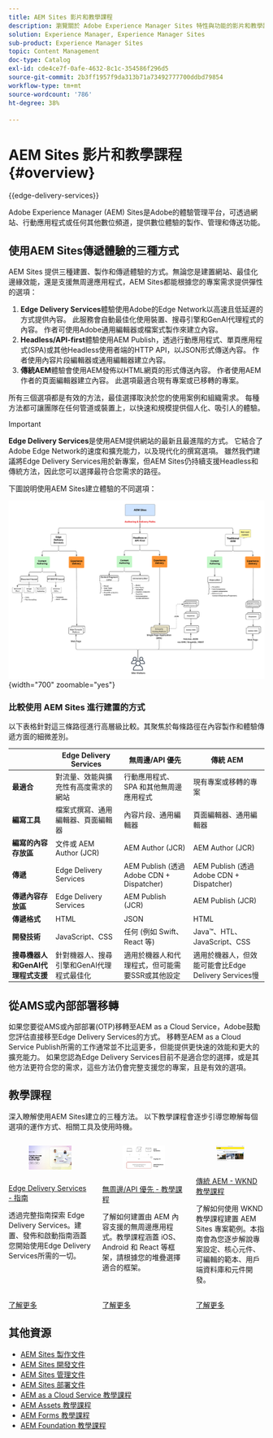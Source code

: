 ```yaml
---
title: AEM Sites 影片和教學課程
description: 瀏覽關於 Adobe Experience Manager Sites 特性與功能的影片和教學課程。AEM Sites 是業界領先的體驗管理平台。
solution: Experience Manager, Experience Manager Sites
sub-product: Experience Manager Sites
topic: Content Management
doc-type: Catalog
exl-id: cde4ce7f-0afe-4632-8c1c-354586f296d5
source-git-commit: 2b3ff1957f9da313b71a73492777700ddbd79854
workflow-type: tm+mt
source-wordcount: '786'
ht-degree: 38%

---
```


# AEM Sites 影片和教學課程 {#overview}

{{edge-delivery-services}}

Adobe Experience Manager (AEM) Sites是Adobe的體驗管理平台，可透過網站、行動應用程式或任何其他數位頻道，提供數位體驗的製作、管理和傳送功能。

## 使用AEM Sites傳遞體驗的三種方式

AEM Sites 提供三種建置、製作和傳遞體驗的方式。無論您是建置網站、最佳化邊緣效能，還是支援無周邊應用程式，AEM Sites都能根據您的專案需求提供彈性的選項：

1. **Edge Delivery Services**&#x200B;體驗使用Adobe的Edge Network以高速且低延遲的方式提供內容。 此服務會自動最佳化使用裝置、搜尋引擎和GenAI代理程式的內容。 作者可使用Adobe通用編輯器或檔案式製作來建立內容。
1. **Headless/API-first**&#x200B;體驗使用AEM Publish，透過行動應用程式、單頁應用程式(SPA)或其他Headless使用者端的HTTP API，以JSON形式傳送內容。 作者使用內容片段編輯器或通用編輯器建立內容。
1. **傳統AEM**&#x200B;體驗會使用AEM發佈以HTML網頁的形式傳送內容。 作者使用AEM作者的頁面編輯器建立內容。 此選項最適合現有專案或已移轉的專案。

所有三個選項都是有效的方法，最佳選擇取決於您的使用案例和組織需求。 每種方法都可讓團隊在任何管道或裝置上，以快速和規模提供個人化、吸引人的體驗。

>[!IMPORTANT]
>
> **Edge Delivery Services**&#x200B;是使用AEM提供網站的最新且最進階的方式。 它結合了Adobe Edge Network的速度和擴充能力，以及現代化的撰寫選項。 雖然我們建議將Edge Delivery Services用於新專案，但AEM Sites仍持續支援Headless和傳統方法，因此您可以選擇最符合您需求的路徑。

下圖說明使用AEM Sites建立體驗的不同選項：

![AEM-Sites-Content-Authoring-and-Experience-Delivery-Paths.png](./assets/aem-sites-authoring-and-experience-delivery-paths.png){width="700" zoomable="yes"}

### 比較使用 AEM Sites 進行建置的方式

以下表格針對這三條路徑進行高層級比較。其聚焦於每條路徑在內容製作和體驗傳遞方面的細微差別。

|            | Edge Delivery Services | 無周邊/API 優先 | 傳統 AEM |
|---------------------|------------------------------|---------------------------------|---------------------------------------------|
| **最適合** | 對流量、效能與擴充性有高度需求的網站 | 行動應用程式、SPA 和其他無周邊應用程式 | 現有專案或移轉的專案 |
| **編寫工具** | 檔案式撰寫、通用編輯器、頁面編輯器 | 內容片段、通用編輯器 | 頁面編輯器、通用編輯器 |
| **編寫的內容存放區** | 文件或 AEM Author (JCR) | AEM Author (JCR) | AEM Author (JCR) |
| **傳遞** | Edge Delivery Services | AEM Publish (透過 Adobe CDN + Dispatcher) | AEM Publish (透過 Adobe CDN + Dispatcher) |
| **傳遞內容存放區** | Edge Delivery Services | AEM Publish (JCR) | AEM Publish (JCR) |
| **傳遞格式** | HTML | JSON | HTML |
| **開發技術** | JavaScript、CSS | 任何 (例如 Swift、React 等) | Java™、HTL、JavaScript、CSS |
| **搜尋機器人和GenAI代理程式支援** | 針對機器人、搜尋引擎和GenAI代理程式最佳化 | 適用於機器人和代理程式，但可能需要SSR或其他設定 | 適用於機器人，但效能可能會比Edge Delivery Services慢 |

## 從AMS或內部部署移轉

如果您要從AMS或內部部署(OTP)移轉至AEM as a Cloud Service，Adobe鼓勵您評估直接移至Edge Delivery Services的方式。 移轉至AEM as a Cloud Service Publish所需的工作通常並不比這更多，但能提供更快速的效能和更大的擴充能力。 如果您認為Edge Delivery Services目前不是適合您的選擇，或是其他方法更符合您的需求，這些方法仍會完整支援您的專案，且是有效的選項。

## 教學課程

深入瞭解使用AEM Sites建立的三種方法。 以下教學課程會逐步引導您瞭解每個選項的運作方式、相關工具及使用時機。

<!-- CARDS

* https://www.aem.live/docs/
  {title = Edge Delivery Services - Guides}
  {description = Explore Edge Delivery Services with comprehensive guides. The Build, Publish, and Launch guides cover everything you need to get started with Edge Delivery Services.}
  {image = ./assets/edge-delivery-services.png}
  {target = _blank}
* https://experienceleague.adobe.com/en/docs/experience-manager-learn/getting-started-with-aem-headless/overview
  {title = Headless/API-First - Tutorials}
  {description = Learn how to build headless applications powered by AEM content. Tutorials cover frameworks like iOS, Android, and React—choose what fits your stack.}
  {image = ./assets/headless.png}
  {target = _self}
* https://experienceleague.adobe.com/en/docs/experience-manager-learn/getting-started-wknd-tutorial-develop/overview
  {title = Traditional AEM - WKND Tutorial}
  {description = Learn how to build a sample AEM Sites project using the WKND tutorial. This guide walks you through project setup, Core Components, Editable Templates, client-side libraries, and component development.}
  {image = ./assets/aem-wknd-spa-editor-tutorial.png}
  {target = _self}
-->
<!-- START CARDS HTML - DO NOT MODIFY BY HAND -->
<div class="columns">
    <div class="column is-half-tablet is-half-desktop is-one-third-widescreen" aria-label="Edge Delivery Services - Guides">
        <div class="card" style="height: 100%; display: flex; flex-direction: column; height: 100%;">
            <div class="card-image">
                <figure class="image x-is-16by9">
                    <a href="https://www.aem.live/docs/" title="Edge Delivery Services - 指南" target="_blank" rel="referrer">
                        <img class="is-bordered-r-small" src="./assets/edge-delivery-services.png" alt="Edge Delivery Services - 指南"
                             style="width: 100%; aspect-ratio: 16 / 9; object-fit: cover; overflow: hidden; display: block; margin: auto;">
                    </a>
                </figure>
            </div>
            <div class="card-content is-padded-small" style="display: flex; flex-direction: column; flex-grow: 1; justify-content: space-between;">
                <div class="top-card-content">
                    <p class="headline is-size-6 has-text-weight-bold">
                        <a href="https://www.aem.live/docs/" target="_blank" rel="referrer" title="Edge Delivery Services - 指南">Edge Delivery Services - 指南</a>
                    </p>
                    <p class="is-size-6">透過完整指南探索 Edge Delivery Services。建置、發佈和啟動指南涵蓋您開始使用Edge Delivery Services所需的一切。</p>
                </div>
                <a href="https://www.aem.live/docs/" target="_blank" rel="referrer" class="spectrum-Button spectrum-Button--outline spectrum-Button--primary spectrum-Button--sizeM" style="align-self: flex-start; margin-top: 1rem;">
                    <span class="spectrum-Button-label has-no-wrap has-text-weight-bold">了解更多</span>
                </a>
            </div>
        </div>
    </div>
    <div class="column is-half-tablet is-half-desktop is-one-third-widescreen" aria-label="Headless/API-First - Tutorials">
        <div class="card" style="height: 100%; display: flex; flex-direction: column; height: 100%;">
            <div class="card-image">
                <figure class="image x-is-16by9">
                    <a href="https://experienceleague.adobe.com/zh-hant/docs/experience-manager-learn/getting-started-with-aem-headless/overview" title="無周邊/API 優先 - 教學課程" target="_self" rel="referrer">
                        <img class="is-bordered-r-small" src="./assets/headless.png" alt="無周邊/API 優先 - 教學課程"
                             style="width: 100%; aspect-ratio: 16 / 9; object-fit: cover; overflow: hidden; display: block; margin: auto;">
                    </a>
                </figure>
            </div>
            <div class="card-content is-padded-small" style="display: flex; flex-direction: column; flex-grow: 1; justify-content: space-between;">
                <div class="top-card-content">
                    <p class="headline is-size-6 has-text-weight-bold">
                        <a href="https://experienceleague.adobe.com/zh-hant/docs/experience-manager-learn/getting-started-with-aem-headless/overview" target="_self" rel="referrer" title="無周邊/API 優先 - 教學課程">無周邊/API 優先 - 教學課程</a>
                    </p>
                    <p class="is-size-6">了解如何建置由 AEM 內容支援的無周邊應用程式。教學課程涵蓋 iOS、Android 和 React 等框架，請根據您的堆疊選擇適合的框架。</p>
                </div>
                <a href="https://experienceleague.adobe.com/zh-hant/docs/experience-manager-learn/getting-started-with-aem-headless/overview" target="_self" rel="referrer" class="spectrum-Button spectrum-Button--outline spectrum-Button--primary spectrum-Button--sizeM" style="align-self: flex-start; margin-top: 1rem;">
                    <span class="spectrum-Button-label has-no-wrap has-text-weight-bold">了解更多</span>
                </a>
            </div>
        </div>
    </div>
    <div class="column is-half-tablet is-half-desktop is-one-third-widescreen" aria-label="Traditional AEM - WKND Tutorial">
        <div class="card" style="height: 100%; display: flex; flex-direction: column; height: 100%;">
            <div class="card-image">
                <figure class="image x-is-16by9">
                    <a href="https://experienceleague.adobe.com/zh-hant/docs/experience-manager-learn/getting-started-wknd-tutorial-develop/overview" title="傳統 AEM - WKND 教學課程" target="_self" rel="referrer">
                        <img class="is-bordered-r-small" src="./assets/aem-wknd-spa-editor-tutorial.png" alt="傳統 AEM - WKND 教學課程"
                             style="width: 100%; aspect-ratio: 16 / 9; object-fit: cover; overflow: hidden; display: block; margin: auto;">
                    </a>
                </figure>
            </div>
            <div class="card-content is-padded-small" style="display: flex; flex-direction: column; flex-grow: 1; justify-content: space-between;">
                <div class="top-card-content">
                    <p class="headline is-size-6 has-text-weight-bold">
                        <a href="https://experienceleague.adobe.com/zh-hant/docs/experience-manager-learn/getting-started-wknd-tutorial-develop/overview" target="_self" rel="referrer" title="傳統 AEM - WKND 教學課程">傳統 AEM - WKND 教學課程</a>
                    </p>
                    <p class="is-size-6">了解如何使用 WKND 教學課程建置 AEM Sites 專案範例。本指南會為您逐步解說專案設定、核心元件、可編輯的範本、用戶端資料庫和元件開發。</p>
                </div>
                <a href="https://experienceleague.adobe.com/zh-hant/docs/experience-manager-learn/getting-started-wknd-tutorial-develop/overview" target="_self" rel="referrer" class="spectrum-Button spectrum-Button--outline spectrum-Button--primary spectrum-Button--sizeM" style="align-self: flex-start; margin-top: 1rem;">
                    <span class="spectrum-Button-label has-no-wrap has-text-weight-bold">了解更多</span>
                </a>
            </div>
        </div>
    </div>
</div>
<!-- END CARDS HTML - DO NOT MODIFY BY HAND -->


## 其他資源

* [AEM Sites 製作文件](https://experienceleague.adobe.com/zh-hant/docs/experience-manager-65/content/sites/authoring/essentials/first-steps)
* [AEM Sites 開發文件](https://experienceleague.adobe.com/zh-hant/docs/experience-manager-65/content/implementing/developing/introduction/getting-started)
* [AEM Sites 管理文件](https://experienceleague.adobe.com/zh-hant/docs/experience-manager-65/content/sites/administering/home)
* [AEM Sites 部署文件](https://experienceleague.adobe.com/zh-hant/docs/experience-manager-65/content/implementing/deploying/introduction/platform)
* [AEM as a Cloud Service 教學課程](/help/cloud-service/overview.md)
* [AEM Assets 教學課程](/help/assets/overview.md)
* [AEM Forms 教學課程](/help/forms/overview.md)
* [AEM Foundation 教學課程](/help/foundation/overview.md)
